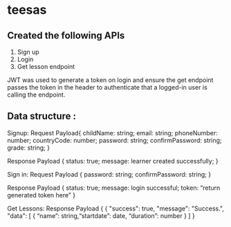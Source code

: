 # teesas

## Created the following APIs

1. Sign up
2. Login
3. Get lesson endpoint

JWT was used to generate a token on login and ensure the get endpoint passes
the token in the header to authenticate that a logged-in user is calling
the endpoint.

## Data structure :

Signup:
Request Payload{
childName: string;
email: string;
phoneNumber: number;
countryCode: number;
password: string;
confirmPassword: string;
grade: string;
}

Response Payload
{
status: true;
message: learner created successfully;
}

Sign in:
Request Payload
{
password: string;
confirmPassword: string;
}

Response Payload
{
status: true;
message: login successful;
token: “return generated token here”
}

Get Lessons:
Response Payload
{
{
"success": true,
"message": "Success.",
"data": [
{
“name”: string,“startdate”: date,
“duration”: number
}
]
}
